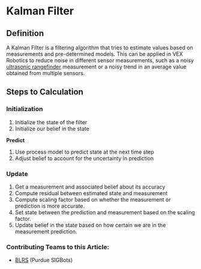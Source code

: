 # Kalman Filter

## Definition

A Kalman Filter is a filtering algorithm that tries to estimate values based on measurements and pre-determined models. This can be applied in VEX Robotics to reduce noise in different sensor measurements, such as a noisy [ultrasonic rangefinder](../../vex-electronics/vex-sensors/3-pin-adi-sensors/ultrasonic.md) measurement or a noisy trend in an average value obtained from multiple sensors.

## Steps to Calculation

### Initialization

1. Initialize the state of the filter
2. Initialize our belief in the state

**Predict**

1. Use process model to predict state at the next time step
2. Adjust belief to account for the uncertainty in prediction

### Update

1. Get a measurement and associated belief about its accuracy
2. Compute residual between estimated state and measurement
3. Compute scaling factor based on whether the measurement or prediction is more accurate.
4. Set state between the prediction and measurement based on the scaling factor.
5. Update belief in the state based on how certain we are in the measurement prediction.

### Contributing Teams to this Article:

* [BLRS](https://purduesigbots.com/) \(Purdue SIGBots\)

